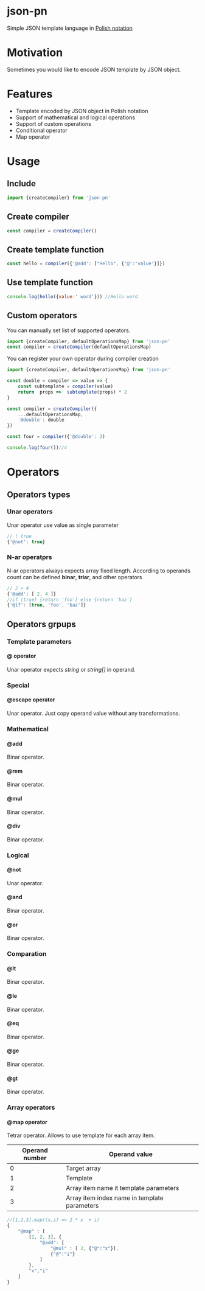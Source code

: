 # json-pn

Simple JSON template language in [Polish notation](https://en.wikipedia.org/wiki/Polish_notation)

# Motivation

Sometimes you would like to encode JSON template by JSON object.

# Features

* Template encoded by JSON object in Polish notation
* Support of mathematical and logical operations
* Support of custom operations
* Conditional operator
* Map operator

# Usage 

## Include

```js
import {createCompiler} from 'json-pn'
```

## Create compiler
```js
const compiler = createCompiler()
```

## Create template function
```js
const hello = compiler({'@add': ["Hello", {'@':'value'}]})
```

## Use template function

```js
console.log(hello({value:' word'})) //Hello word
```
## Custom operators

You can manually set list of supported operators. 

```js
import {createCompiler, defaultOperationsMap} from 'json-pn'
const compiler = createCompiler(defaultOperationsMap)
```

You can register your own operator during compiler creation

```js
import {createCompiler, defaultOperationsMap} from 'json-pn'

const double = compiler => value => {
    const subtemplate = compiler(value)
    return  props =>  subtemplate(props) * 2
} 

const compiler = createCompiler({
    ...defaultOperationsMap,
    '@double': double
})

const four = compiler({'@double': 2)

console.log(four())//4
```

# Operators

## Operators types

### Unar operators

Unar operator use value as single parameter
```js
// ! true
{'@not': true}
```    
### N-ar operatprs
N-ar operators always expects array fixed length. According to operands count can be defined **binar**, **triar**, and other operators 
```js
// 2 + 4
{'@add': [ 2, 4 ]}
//if (true) {return 'foo'} else {return 'baz'}
{'@if': [true, 'foo', 'baz']}
```

## Operators grpups

### Template parameters
####  @ operator 
Unar operator expects *string* or *string[]* in operand. 

### Special

#### @escape operator 
Unar operator.  Just copy operand value without any transformations.

### Mathematical

#### @add 

Binar operator.

#### @rem 

Binar operator.

#### @mul 

Binar operator.

#### @div

Binar operator.

### Logical

#### @not

Unar operator.

#### @and

Binar operator.

#### @or

Binar operator.


### Comparation

#### @lt

Binar operator.

#### @le

Binar operator.

#### @eq

Binar operator.

#### @ge

Binar operator.

#### @gt

Binar operator.

### Array operators

#### @map operator

Tetrar operator. Allows to use template for each array item.

| Operand number | Operand value                                |
| -------------- | -------------------------------------------- |
| 0              | Target array                                 |
| 1              | Template                                     |
| 2              | Array item name it template parameters       |
| 3              | Array item index name in template parameters |

```js
//[1,2,3].map((x,i) => 2 * x  + i)
{
    "@map" : [
        [1, 2, 3], {
            "@add": [
                "@mul" : [ 2, {"@":"x"}],
                {"@":"i"}
            ]
        },
        "x","i"
    ]
}
``` 